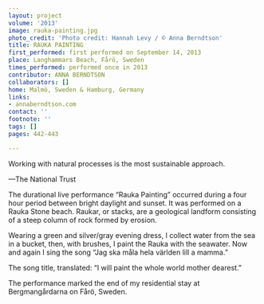 ```yaml
---
layout: project
volume: '2013'
image: rauka-painting.jpg
photo_credit: 'Photo credit: Hannah Levy / © Anna Berndtson'
title: RAUKA PAINTING
first_performed: first performed on September 14, 2013
place: Langhammars Beach, Fårö, Sweden
times_performed: performed once in 2013
contributor: ANNA BERNDTSON
collaborators: []
home: Malmö, Sweden & Hamburg, Germany
links:
- annaberndtson.com
contact: ''
footnote: ''
tags: []
pages: 442-443

---
```


Working with natural processes is the most sustainable approach.

—The National Trust

The durational live performance “Rauka Painting” occurred during a four hour period between bright daylight and sunset. It was performed on a Rauka Stone beach. Raukar, or stacks, are a geological landform consisting of a steep column of rock formed by erosion.

Wearing a green and silver/gray evening dress, I collect water from the sea in a bucket, then, with brushes, I paint the Rauka with the seawater. Now and again I sing the song “Jag ska måla hela världen lill a mamma.”

The song title, translated: “I will paint the whole world mother dearest.”

The performance marked the end of my residential stay at Bergmangårdarna on Fårö, Sweden.
